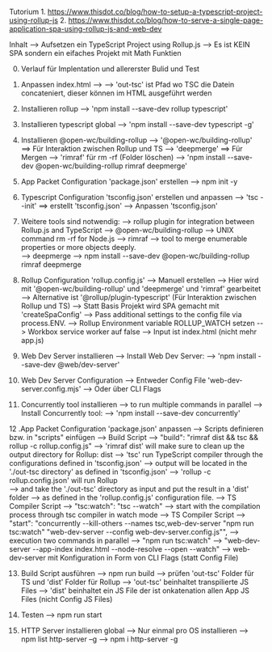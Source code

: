 Tutorium 
1. 
https://www.thisdot.co/blog/how-to-setup-a-typescript-project-using-rollup-js
2.
https://www.thisdot.co/blog/how-to-serve-a-single-page-application-spa-using-rollup-js-and-web-dev

Inhalt
--> Aufsetzen ein TypeScript Project using Rollup.js
--> Es ist KEIN SPA sondern ein eifaches Projekt mit Math Funktien 

0. Verlauf für Implentation und allererster Bulid und Test 

1. Anpassen index.html 
--> <!-- <script type="module" src="./out-tsc/src/app.js"></script> -->
--> 'out-tsc' ist Pfad wo TSC die Datein concateniert, dieser können im HTML ausgeführt werden

2. Installieren rollup
--> 'npm install --save-dev rollup typescript'

3. Installieren typescript global
--> 'npm install --save-dev typescript -g'

4. Installieren @open-wc/building-rollup 
--> '@open-wc/building-rollup' ==> Für Interaktion zwischen Rollup und TS
--> 'deepmerge' ==> Für Mergen
--> 'rimraf' für rm -rf (Folder löschen)
--> 'npm install --save-dev @open-wc/building-rollup rimraf deepmerge'

5. App Packet Configuration 'package.json' erstellen
--> npm init -y

6. Typescript Configuration 'tsconfig.json'  erstellen und anpassen
--> 'tsc --init' ==> erstellt 'tsconfig.json'
--> Anpassen 'tsconfig.json' 

7. Weitere tools sind notwendig:
--> rollup plugin for integration between Rollup.js and TypeScript 
    --> @open-wc/building-rollup
--> UNIX command rm -rf for Node.js
    --> rimraf
--> tool to merge enumerable properties or more objects deeply.    
    --> deepmerge
--> npm install --save-dev @open-wc/building-rollup rimraf deepmerge   

8. Rollup Configuration 'rollup.config.js' 
--> Manuell erstellen
--> Hier wird mit '@open-wc/building-rollup' und 'deepmerge' und 'rimraf' gearbeitet
--> Alternative ist '@rollup/plugin-typescript' (Für Interaktion zwischen Rollup und TS)
--> Statt Basis Projekt wird SPA gemacht mit 'createSpaConfig'
--> Pass additional settings to the config file via process.ENV.
--> Rollup Environment variable ROLLUP_WATCH  setzen
--> Workbox service worker auf false 
--> Input ist index.html (nicht mehr app.js)

9. Web Dev Server installieren
--> Install Web Dev Server:
--> 'npm install --save-dev @web/dev-server'

10. Web Dev Server Configuration
--> Entweder Config File 'web-dev-server.config.mjs'
--> Oder über CLI Flags 

11. Concurrently tool installieren
--> to run multiple commands in parallel
--> Install Concurrently tool:
--> 'npm install --save-dev concurrently'

12 .App Packet Configuration 'package.json' anpassen 
--> Scripts definieren bzw. in  "scripts" einfügen
--> Build Script 
    --> "build": "rimraf dist && tsc && rollup -c rollup.config.js"
        --> 'rimraf dist'  will make sure to clean up the output directory for Rollup: dist
        --> 'tsc' run TypeScript compiler through the configurations defined in 'tsconfig.json'
            --> output will be located in the './out-tsc directory' as defined in 'tsconfig.json'
        --> 'rollup -c rollup.config.json' will run Rollup  
            --> and take the './out-tsc' directory as input and put the result in a 'dist' folder
            --> as defined in the 'rollup.config.js' configuration file. 
--> TS Compiler Script
    --> "tsc:watch": "tsc --watch"
        --> start with the compilation process through tsc compiler in watch mode
--> TS Compiler Script
    --> "start": "concurrently --kill-others --names tsc,web-dev-server \"npm run tsc:watch\"    \"web-dev-server --config web-dev-server.config.js\"",
        --> execution two commands in parallel
            --> "npm run tsc:watch"
            --> "web-dev-server --app-index index.html --node-resolve --open --watch"
                 --> web-dev-server mit Konfiguration in Form von CLI Flags (statt Config File)

13. Build Script ausführen
--> npm run build
--> prüfen 'out-tsc' Folder für TS und 'dist' Folder für Rollup
--> 'out-tsc' beinhaltet transpilierte JS Files 
--> 'dist' beinhaltet ein JS File der ist onkatenation allen App JS Files (nicht Config JS Files)

14. Testen 
--> npm run start

15. HTTP Server installieren global
--> Nur einmal pro OS installieren
--> npm list http-server –g
--> npm i http-server -g

